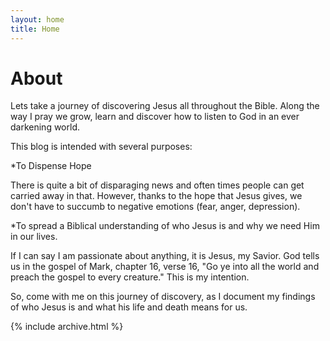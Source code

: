 ```yaml
---
layout: home
title: Home
---
```


# About

Lets take a journey of discovering Jesus all throughout the Bible. Along the way I pray we grow, learn and discover how to listen to God in an ever darkening world. 

This blog is intended with several purposes:

*To Dispense Hope
    
There is quite a bit of disparaging news and often times people can get carried away in that. However, thanks to the hope that Jesus gives, we don't have to succumb to negative emotions (fear, anger, depression).
    
*To spread a Biblical understanding of who Jesus is and why we need Him in our lives.
    
If I can say I am passionate about anything, it is Jesus, my Savior. God tells us in the gospel of Mark, chapter 16, verse 16, "Go ye into all the world and preach the gospel to every creature." This is my intention. 

So, come with me on this journey of discovery, as I document my findings of who Jesus is and what his life and death means for us. 

{% include archive.html %}
